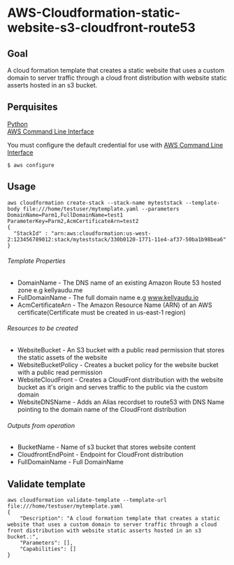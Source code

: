 # AWS-Cloudformation-static-website-s3-cloudfront-route53
## Goal
A cloud formation template that creates a static website that uses a custom domain to server traffic through a cloud front distribution with website static asserts hosted in an s3 bucket.
## Perquisites
[Python]    
[AWS Command Line Interface]
    
You must configure the default credential for use with [AWS Command Line Interface] 
```shell script
$ aws configure
```
## Usage 
```shell script
aws cloudformation create-stack --stack-name myteststack --template-body file:///home/testuser/mytemplate.yaml --parameters DomainName=Parm1,FullDomainName=test1 ParameterKey=Parm2,AcmCertificateArn=test2
{
  "StackId" : "arn:aws:cloudformation:us-west-2:123456789012:stack/myteststack/330b0120-1771-11e4-af37-50ba1b98bea6"
}
```
###### Template Properties
* DomainName - The DNS name of an existing Amazon Route 53 hosted zone e.g kellyaudu.me
* FullDomainName - The full domain name e.g www.kellyaudu.io
* AcmCertificateArn - The Amazon Resource Name (ARN) of an AWS certificate(Certificate must be created in us-east-1 region)
###### Resources to be created
* WebsiteBucket - An S3 bucket with a public read permission that stores the static assets of the website
* WebsiteBucketPolicy - Creates a bucket policy for the website bucket with a  public read permission 
* WebsiteCloudFront - Creates a CloudFront distribution with the website bucket as it's origin and serves traffic to the public via the custom domain 
* WebsiteDNSName - Adds an Alias recordset to route53 with DNS Name pointing to the domain name of the CloudFront distribution
###### Outputs from operation
* BucketName - Name of s3 bucket that stores website content
* CloudfrontEndPoint - Endpoint for CloudFront distribution
* FullDomainName - Full DomainName
## Validate template
```shell script
aws cloudformation validate-template --template-url file:///home/testuser/mytemplate.yaml 
{
    "Description": "A cloud formation template that creates a static website that uses a custom domain to server traffic through a cloud front distribution with website static asserts hosted in an s3 bucket.:",
    "Parameters": [],
    "Capabilities": []
}
```
[AWS Command Line Interface]:http://aws.amazon.com/cli/
[Python]:https://www.python.org/
